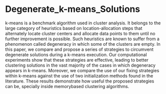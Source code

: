 # Degenerate_k-means_Solutions
 k-means is a benchmark algorithm used in cluster analysis. It belongs to the large category of heuristics based on location-allocation steps that alternately locate cluster centers and allocate data points to them until no further improvement is possible. Such heuristics are known to suffer from a phenomenon called degeneracy in which some of the clusters are empty. In this paper, we compare and propose a series of strategies to circumvent degenerate solutions during a k-means execution. Our computational experiments show that these strategies are effective, leading to better clustering solutions in the vast majority of the cases in which degeneracy appears in k-means. Moreover, we compare the use of our fixing strategies within k-means against the use of two initialization methods found in the literature. These results demonstrate how useful the proposed strategies can be, specially inside memorybased clustering algorithms.
